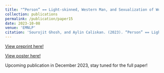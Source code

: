```yaml
---
title: "“Person” == Light-skinned, Western Man, and Sexualization of Women of Color: Stereotypes in Stable Diffusion"
collection: publications
permalink: /publication/paper15
date: 2023-10-08
venue: 'EMNLP'
citation: 'Sourojit Ghosh, and Aylin Caliskan. (2023). “Person” == Light-skinned, Western Man, and Sexualization of Women of Color: Stereotypes in Stable Diffusion. Findings of the 2023 Conference on Empirical Methods in Natural Language Processing.'
---
```


[View preprint here!](https://arxiv.org/abs/2310.19981)

[View poster here!](https://sourojitghosh.github.io/files/EMNLP%202023.pdf)

Upcoming publication in December 2023, stay tuned for the full paper! 
